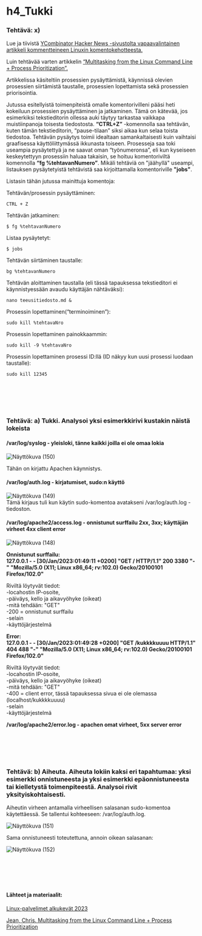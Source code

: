 # h4_Tukki  



### Tehtävä: x)

Lue ja tiivistä [YCombinator Hacker News -sivustolta vapaavalintainen artikkeli kommentteineen Linuxin komentokehotteesta.](https://hn.algolia.com/?dateEnd=1643270199&dateRange=custom&dateStart=1547942400&page=0&prefix=false&query=command%20line&sort=byPopularity&type=story)  

Luin tehtävää varten artikkelin [“Multitasking from the Linux Command Line + Process Prioritization”.](https://www.forbes.com/sites/jasonevangelho/2020/12/22/heres-the-true-reason-linux-users-love-the-command-line/)  

Artikkelissa käsiteltiin prosessien pysäyttämistä, käynnissä olevien prosessien siirtämistä taustalle, prosessien lopettamista sekä prosessien priorisointia. 

Jutussa esitellyistä toimenpiteistä omalle komentorivilleni pääsi heti kokeiluun prosessien pysäyttäminen ja jatkaminen. Tämä on kätevää, jos esimerkiksi tekstieditorin ollessa auki täytyy tarkastaa vaikkapa muistiinpanoja toisesta tiedostosta. **“CTRL+Z”** -komennolla saa tehtävän, kuten tämän tekstieditorin, “pause-tilaan” siksi aikaa kun selaa toista tiedostoa. Tehtävän pysäytys toimii idealtaan samankaltaisesti kuin vaihtaisi graafisessa käyttöliittymässä ikkunasta toiseen. 
Prosesseja saa toki useampia pysäytettyä ja ne saavat oman “työnumeronsa”, eli kun kyseiseen keskeytettyyn prosessiin haluaa takaisin, se hoituu komentoriviltä komennolla **“fg %tehtavanNumero”**. Mikäli tehtäviä on "jäähyllä" useampi, listauksen pysäytetyistä tehtävistä saa kirjoittamalla komentoriville **"jobs"**.  

Listasin tähän jutussa mainittuja komentoja:  

Tehtävän/prosessin pysäyttäminen:  

    CTRL + Z
    
Tehtävän jatkaminen:  

    $ fg %tehtavanNumero
    
Listaa pysäytetyt: 

    $ jobs
    
Tehtävän siirtäminen taustalle:  

    bg %tehtavanNumero

Tehtävän aloittaminen taustalla (eli tässä tapauksessa tekstieditori ei käynnistyessään avaudu käyttäjän nähtäväksi):  

    nano teeusitiedosto.md &  

Prosessin lopettaminen(“terminoiminen”):  

    sudo kill %tehtavaNro  

Prosessin lopettaminen painokkaammin:  

    sudo kill -9 %tehtavaNro

Prosessin lopettaminen prosessi ID:llä (ID näkyy kun uusi prosessi luodaan taustalle):  

    sudo kill 12345  
    
<br></br>
<br></br>
    
    
### Tehtävä: a) Tukki. Analysoi yksi esimerkkirivi kustakin näistä lokeista

#### /var/log/syslog - yleisloki, tänne kaikki joilla ei ole omaa lokia  

![Näyttökuva (150)](https://user-images.githubusercontent.com/118609353/215366463-41253c39-68b5-473e-85ac-0593f806257f.png)  

Tähän on kirjattu Apachen käynnistys.  

#### /var/log/auth.log - kirjatumiset, sudo:n käyttö  

![Näyttökuva (149)](https://user-images.githubusercontent.com/118609353/215364632-6164cef1-1851-4b64-9bdd-1845f43f2197.png)  
Tämä kirjaus tuli kun käytin sudo-komentoa avatakseni /var/log/auth.log -tiedoston. 

#### /var/log/apache2/access.log - onnistunut surffailu 2xx, 3xx; käyttäjän virheet 4xx client error    

![Näyttökuva (148)](https://user-images.githubusercontent.com/118609353/215363557-10dad161-3d2a-4ee1-95d6-8798c31c09ac.png)  

**Onnistunut surffailu:  
127.0.0.1 - - [30/Jan/2023:01:49:11 +0200] "GET / HTTP/1.1" 200 3380 "-" "Mozilla/5.0 (X11; Linux x86_64; rv:102.0) Gecko/20100101 Firefox/102.0"**  

Riviltä löytyvät tiedot:   
    -locahostin IP-osoite,   
    -päiväys, kello ja aikavyöhyke (oikeat)  
    -mitä tehdään: "GET"  
    -200 = onnistunut surffailu  
    -selain  
    -käyttöjärjestelmä    

**Error:  
127.0.0.1 - - [30/Jan/2023:01:49:28 +0200] "GET /kukkkkuuuu HTTP/1.1" 404 488 "-" "Mozilla/5.0 (X11; Linux x86_64; rv:102.0) Gecko/20100101 Firefox/102.0"**    

Riviltä löytyvät tiedot:     
    -locahostin IP-osoite,   
    -päiväys, kello ja aikavyöhyke (oikeat)  
    -mitä tehdään: "GET"  
    -400 = client error, tässä tapauksessa sivua ei ole olemassa (localhost/kukkkkuuuu)   
    -selain  
    -käyttöjärjestelmä  



**/var/log/apache2/error.log - apachen omat virheet, 5xx server error**  

<br></br>
<br></br>

### Tehtävä: b) Aiheuta. Aiheuta lokiin kaksi eri tapahtumaa: yksi esimerkki onnistuneesta ja yksi esimerkki epäonnistuneesta tai kielletystä toimenpiteestä. Analysoi rivit yksityiskohtaisesti.  

Aiheutin virheen antamalla virheellisen salasanan sudo-komentoa käytettäessä. Se tallentui kohteeseen: /var/log/auth.log.  

![Näyttökuva (151)](https://user-images.githubusercontent.com/118609353/215365940-c8df16d4-efab-490b-90ce-f7a319f4c9ea.png)  

Sama onnistuneesti toteutettuna, annoin oikean salasanan:  

![Näyttökuva (152)](https://user-images.githubusercontent.com/118609353/215366104-5361ffb2-3858-43e8-a6d7-20bd26f082cd.png)

<br></br>
<br></br>

    
    
    
#### Lähteet ja materiaalit:  

[Linux-palvelimet alkukevät 2023](https://terokarvinen.com/2023/linux-palvelimet-2023-alkukevat/)  

[Jean, Chris. Multitasking from the Linux Command Line + Process Prioritization](https://chrisjean.com/multitasking-from-the-linux-command-line-plus-process-prioritization/)  






